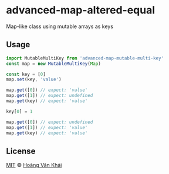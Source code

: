 # advanced-map-altered-equal

Map-like class using mutable arrays as keys

## Usage

```javascript
import MutableMultiKey from 'advanced-map-mutable-multi-key'
const map = new MutableMultiKey(Map)

const key = [0]
map.set(key, 'value')

map.get([0]) // expect: 'value'
map.get([1]) // expect: undefined
map.get(key) // expect: 'value'

key[0] = 1

map.get([0]) // expect: undefined
map.get([1]) // expect: 'value'
map.get(key) // expect: 'value'
```

## License

[MIT](https://git.io/vhaEz) © [Hoàng Văn Khải](https://github.com/KSXGitHub)
